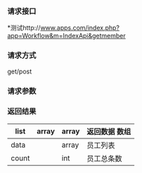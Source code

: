 ### **请求接口**
*测试http://www.apps.com/index.php?app=Workflow&m=IndexApi&getmember

### **请求方式**
get/post

### **请求参数**




### **返回结果**
|list|array | array | 返回数据 数组|
|----|----|----|-----|
|data||array|员工列表|
|count||int|员工总条数|

